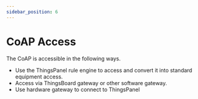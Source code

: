 ```yaml
---
sidebar_position: 6
---
```


# CoAP Access

The CoAP is accessible in the following ways.
* Use the ThingsPanel rule engine to access and convert it into standard equipment access.
* Access via ThingsBoard gateway or other software gateway.
* Use hardware gateway to connect to ThingsPanel
